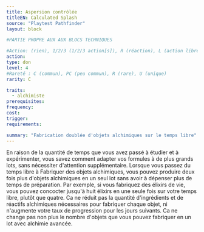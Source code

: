 ```yaml
---
title: Aspersion contrôlée
titleEN: Calculated Splash
source: "Playtest Pathfinder"
layout: block

#PARTIE PROPRE AUX AUX BLOCS TECHNIQUES

#Action: (rien), 1/2/3 (1/2/3 action[s]), R (réaction), L (action libre)
action: 
type: don
level: 4
#Rareté : C (commun), PC (peu commun), R (rare), U (unique)
rarity: C

traits:
  - alchimiste
prerequisites:
frequency: 
cost:
trigger: 
requirements:

summary: "Fabrication doublée d'objets alchimiques sur le temps libre"
---
```


En raison de la quantité de temps que vous avez passé à étudier et à expérimenter, vous savez comment adapter vos formules à de plus grands lots, sans nécessiter d'attention supplémentaire. Lorsque vous passez du temps libre à Fabriquer des objets alchimiques, vous pouvez produire deux fois plus d'objets alchimiques en un seul lot sans avoir à dépenser plus de temps de préparation. Par exemple, si vous fabriquez des élixirs de vie, vous pouvez concocter jusqu'à huit élixirs en une seule fois sur votre temps libre, plutôt que quatre. Ca ne réduit pas la quantité d'ingrédients et de réactifs alchimiques nécessaires pour fabriquer chaque objet, ni n'augmente votre taux de progression pour les jours suivants. Ca ne change pas non plus le nombre d'objets que vous pouvez fabriquer en un lot avec alchimie avancée.
